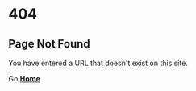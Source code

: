 # 404

## Page Not Found

You have entered a URL that doesn't exist on this site.

Go **[Home](https://www.rsp8.com/)**
